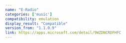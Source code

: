 ```yaml
---
name: "E-Radio"
categories: ['music']
compatibility: emulation
display_result: "Compatible"
version_from: "1.1.0.9"
link: https://apps.microsoft.com/detail/9WZDNCRDFHFC
---
```

